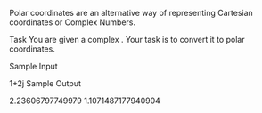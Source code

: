 Polar coordinates are an alternative way of representing Cartesian coordinates or Complex Numbers.

Task 
You are given a complex . Your task is to convert it to polar coordinates.

Sample Input

  1+2j
Sample Output

 2.23606797749979 
 1.1071487177940904
